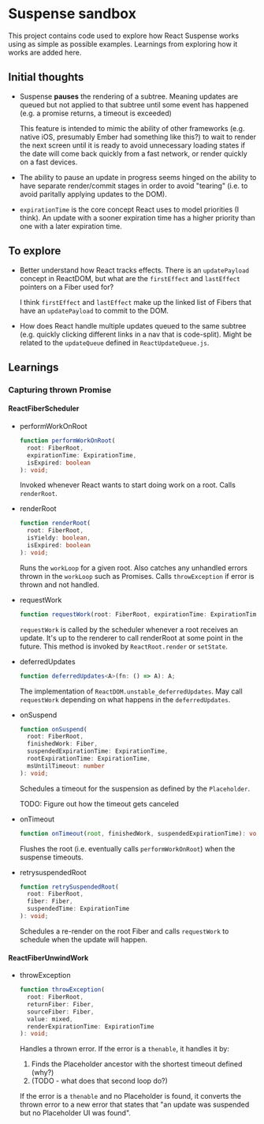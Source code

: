 # Suspense sandbox

This project contains code used to explore how React Suspense works using as
simple as possible examples. Learnings from exploring how it works are added
here.

## Initial thoughts

- Suspense **pauses** the rendering of a subtree. Meaning updates are queued but
  not applied to that subtree until some event has happened (e.g. a promise
  returns, a timeout is exceeded)

  This feature is intended to mimic the ability of other frameworks (e.g. native
  iOS, presumably Ember had something like this?) to wait to render the next
  screen until it is ready to avoid unnecessary loading states if the date will
  come back quickly from a fast network, or render quickly on a fast devices.

- The ability to pause an update in progress seems hinged on the ability to have
  separate render/commit stages in order to avoid "tearing" (i.e. to avoid
  paritally applying updates to the DOM).

- `expirationTime` is the core concept React uses to model priorities (I think).
  An update with a sooner expiration time has a higher priority than one with a
  later expiration time.

## To explore

- Better understand how React tracks effects. There is an `updatePayload`
  concept in ReactDOM, but what are the `firstEffect` and `lastEffect` pointers
  on a Fiber used for?

  I think `firstEffect` and `lastEffect` make up the linked list of Fibers that
  have an `updatePayload` to commit to the DOM.

- How does React handle multiple updates queued to the same subtree (e.g.
  quickly clicking different links in a nav that is code-split). Might be
  related to the `updateQueue` defined in `ReactUpdateQueue.js`.

## Learnings

### Capturing thrown Promise

#### ReactFiberScheduler

- performWorkOnRoot

  ```ts
  function performWorkOnRoot(
    root: FiberRoot,
    expirationTime: ExpirationTime,
    isExpired: boolean
  ): void;
  ```

  Invoked whenever React wants to start doing work on a root. Calls
  `renderRoot`.

- renderRoot

  ```ts
  function renderRoot(
    root: FiberRoot,
    isYieldy: boolean,
    isExpired: boolean
  ): void;
  ```

  Runs the `workLoop` for a given root. Also catches any unhandled errors thrown
  in the `workLoop` such as Promises. Calls `throwException` if error is thrown
  and not handled.

- requestWork

  ```ts
  function requestWork(root: FiberRoot, expirationTime: ExpirationTime): void;
  ```

  `requestWork` is called by the scheduler whenever a root receives an update.
  It's up to the renderer to call renderRoot at some point in the future. This
  method is invoked by `ReactRoot.render` or `setState`.

- deferredUpdates

  ```ts
  function deferredUpdates<A>(fn: () => A): A;
  ```

  The implementation of `ReactDOM.unstable_deferredUpdates`. May call
  `requestWork` depending on what happens in the `deferredUpdates`.

- onSuspend

  ```ts
  function onSuspend(
    root: FiberRoot,
    finishedWork: Fiber,
    suspendedExpirationTime: ExpirationTime,
    rootExpirationTime: ExpirationTime,
    msUntilTimeout: number
  ): void;
  ```

  Schedules a timeout for the suspension as defined by the `Placeholder`.

  TODO: Figure out how the timeout gets canceled

- onTimeout

  ```ts
  function onTimeout(root, finishedWork, suspendedExpirationTime): void;
  ```

  Flushes the root (i.e. eventually calls `performWorkOnRoot`) when the suspense
  timeouts.

- retrysuspendedRoot

  ```ts
  function retrySuspendedRoot(
    root: FiberRoot,
    fiber: Fiber,
    suspendedTime: ExpirationTime
  ): void;
  ```

  Schedules a re-render on the root Fiber and calls `requestWork` to schedule
  when the update will happen.

#### ReactFiberUnwindWork

- throwException

  ```ts
  function throwException(
    root: FiberRoot,
    returnFiber: Fiber,
    sourceFiber: Fiber,
    value: mixed,
    renderExpirationTime: ExpirationTime
  ): void;
  ```

  Handles a thrown error. If the error is a `thenable`, it handles it by:

  1. Finds the Placeholder ancestor with the shortest timeout defined (why?)
  2. (TODO - what does that second loop do?)

  If the error is a `thenable` and no Placeholder is found, it converts the
  thrown error to a new error that states that "an update was suspended but no
  Placeholder UI was found".
